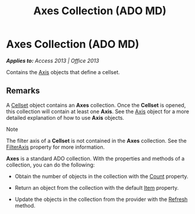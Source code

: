 ﻿---
title: Axes Collection (ADO MD)
TOCTitle: Axes Collection (ADO MD)
ms:assetid: 7c719197-45f1-a5b9-665d-25cb693b1eb0
ms:mtpsurl: https://msdn.microsoft.com/en-us/library/JJ249520(v=office.15)
ms:contentKeyID: 48545836
ms.date: 09/18/2015
mtps_version: v=office.15
---

# Axes Collection (ADO MD)


_**Applies to:** Access 2013 | Office 2013_

Contains the [Axis](axis-object-ado-md.md) objects that define a cellset.

## Remarks

A [Cellset](cellset-object-ado-md.md) object contains an **Axes** collection. Once the **Cellset** is opened, this collection will contain at least one **Axis**. See the [Axis](axis-object-ado-md.md) object for a more detailed explanation of how to use **Axis** objects.


> [!NOTE]
> <P>The filter axis of a <STRONG>Cellset</STRONG> is not contained in the <STRONG>Axes</STRONG> collection. See the <A href="filteraxis-property-ado-md.md">FilterAxis</A> property for more information.</P>



**Axes** is a standard ADO collection. With the properties and methods of a collection, you can do the following:

  - Obtain the number of objects in the collection with the [Count](count-property-ado.md) property.

  - Return an object from the collection with the default [Item](item-property-ado.md) property.

  - Update the objects in the collection from the provider with the [Refresh](refresh-method-ado.md) method.

